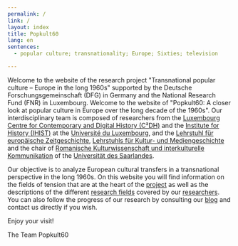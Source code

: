 ```yaml
---
permalink: /
link: /
layout: index
title: Popkult60
lang: en
sentences:
  - popular culture; transnationality; Europe; Sixties; television

---
```


Welcome to the website of the research project "Transnational popular culture – Europe in the long 1960s" supported by the Deutsche Forschungsgemeinschaft (DFG) in Germany and the National Research Fund (FNR) in Luxembourg. Welcome to the website of "Popkult60: A closer look at popular culture in Europe over the long decade of the 1960s". Our interdisciplinary team is composed of researchers from the [Luxembourg Centre for Contemporary and Digital History (C²DH)](https://c2dh.uni.lu) and the [Institute for History (IHIST)](https://history.uni.lu/) at the [Université du Luxembourg](https://wwwen.uni.lu/), and the [Lehrstuhl für europäische Zeitgeschichte](https://www.uni-saarland.de/lehrstuhl/zeitgeschichte/hueser.html), [Lehrstuhls für Kultur- und Mediengeschichte](http://www.kmg.uni-saarland.de) and the chair of [Romanische Kulturwissenschaft und interkulturelle Kommunikation](https://www.uni-saarland.de/lehrstuhl/luesebrink.html) of the [Universität des Saarlandes](https://www.uni-saarland.de/nc/startseite.html).

Our objective is to analyze European cultural transfers in a transnational perspective in the long 1960s. On this website you will find information on the fields of tension that are at the heart of the [project](https://c2dh.github.io/popkult60/about/) as well as the descriptions of the different [research fields](https://c2dh.github.io/popkult60/fields/) covered by our [researchers](https://c2dh.github.io/popkult60/researchers/). You can also follow the progress of our research by consulting our [blog](https://c2dh.github.io/popkult60/blog/) and contact us directly if you wish.

Enjoy your visit!

The Team Popkult60 
